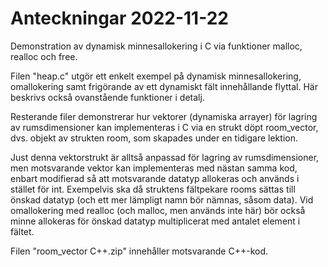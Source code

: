 # Anteckningar 2022-11-22
Demonstration av dynamisk minnesallokering i C via funktioner malloc, realloc och free.

Filen "heap.c" utgör ett enkelt exempel på dynamisk minnesallokering, omallokering samt frigörande av ett dynamiskt
fält innehållande flyttal. Här beskrivs också ovanstående funktioner i detalj.

Resterande filer demonstrerar hur vektorer (dynamiska arrayer) för lagring av rumsdimensioner kan implementeras i C 
via en strukt döpt room_vector, dvs. objekt av strukten room, som skapades under en tidigare lektion.

Just denna vektorstrukt är alltså anpassad för lagring av rumsdimensioner, men motsvarande vektor kan implementeras
med nästan samma kod, enbart modifierad så att motsvarande datatyp allokeras och används i stället för int. Exempelvis
ska då struktens fältpekare rooms sättas till önskad datatyp (och ett mer lämpligt namn bör nämnas, såsom data). 
Vid omallokering med realloc (och malloc, men används inte här) bör också minne allokeras för önskad datatyp 
multiplicerat med antalet element i fältet.

Filen "room_vector C++.zip" innehåller motsvarande C++-kod.